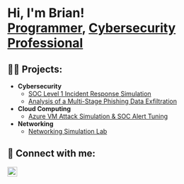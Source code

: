 <h1>Hi, I'm Brian! <br/><a href="https://github.com/joshmadakor1">Programmer</a>, <a href="https://www.linkedin.com/in/joshmadakor/">Cybersecurity Professional</a>

<h2>👨‍💻 Projects:</h2>

- <b>Cybersecurity</b>
  - [SOC Level 1 Incident Response Simulation](https://github.com/Brianl8798/SOC-Level-1-Incident-Response-Simulation)
  - [Analysis of a Multi-Stage Phishing Data Exfiltration](https://github.com/Brianl8798/Analysis-of-a-Multi-Stage-Phishing-Data-Exfiltration)
- <b>Cloud Computing</b>
  - [Azure VM Attack Simulation & SOC Alert Tuning](https://github.com/Brianl8798/Azure-VM-Attack-Simulation-SOC-Alert-Tuning)
- <b>Networking</b>
  - [Networking Simulation Lab](https://github.com/Brianl8798/Networking-Simulation-Lab)
<h2> 🤳 Connect with me:</h2>

[<img align="left" alt="BrianLam | LinkedIn" width="22px" src="https://cdn.jsdelivr.net/npm/simple-icons@v3/icons/linkedin.svg" />][linkedin]

[linkedin]: https://www.linkedin.com/in/brian-lam-282176172/

<!--
**joshmadakor1/joshmadakor1** is a ✨ _special_ ✨ repository because its `README.md` (this file) appears on your GitHub profile.
